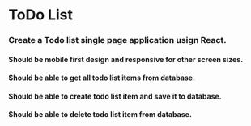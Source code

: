 # ToDo List

### Create a Todo list single page application usign React. 

#### Should be mobile first design and responsive for other screen sizes.

#### Should be able to get all todo list items from database.

#### Should be able to create todo list item and save it to database.

#### Should be able to delete todo list item from database.
